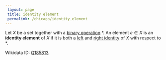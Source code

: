 ```yaml
---
 layout: page
 title: identity element
 permalink: /chicago/identity_element
---
```

Let $X$ be a set together with a [binary operation](https://defsmath.github.io/DefsMath/binary_operation) $*$. An element $e \in X$ is an **identity element** of $X$ if it is both a [left](https://defsmath.github.io/DefsMath/left_identity_element) and [right identity](https://defsmath.github.io/DefsMath/right_identity_element) of $X$ with respect to $*$.

Wikidata ID: [Q185813](https://www.wikidata.org/wiki/Q185813)
